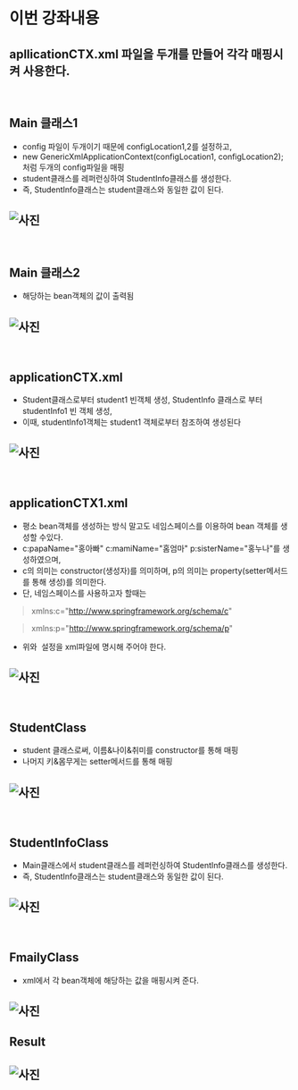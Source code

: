 # 이번 강좌내용
## apllicationCTX.xml 파일을 두개를 만들어 각각 매핑시켜 사용한다.

<br/>

## Main 클래스1 
- config 파일이 두개이기 때문에 configLocation1,2를 설정하고,
- new GenericXmlApplicationContext(configLocation1, configLocation2); 처럼 두개의 config파일을 매핑
- student클래스를 레퍼런싱하여 StudentInfo클래스를 생성한다.
- 즉, StudentInfo클래스는 student클래스와 동일한 값이 된다.
## ![사진](https://github.com/leedongjoon121/SpringFramework_study/blob/lecture4/img/main1.JPG?raw=true)

<br/>
  
## Main 클래스2
- 해당하는 bean객체의 값이 출력됨
## ![사진](https://github.com/leedongjoon121/SpringFramework_study/blob/lecture4/img/main2.JPG?raw=true)

<br/>

## applicationCTX.xml
- Student클래스로부터 student1 빈객체 생성,  StudentInfo 클래스로 부터 studentInfo1 빈 객체 생성,
- 이때, studentInfo1객체는 student1 객체로부터 참조하여 생성된다
## ![사진](https://github.com/leedongjoon121/SpringFramework_study/blob/lecture4/img/applicationCTX.JPG?raw=true)

<br/>

## applicationCTX1.xml
- 평소 bean객체를 생성하는 방식 말고도 네임스페이스를 이용하여 bean 객체를 생성할 수있다.
- c:papaName="홍아빠" c:mamiName="홈엄마" p:sisterName="홍누나"를 생성하였으며,
- c의 의미는 constructor(생성자)를 의미하며, p의 의미는 property(setter메서드를 통해 생성)를 의미한다.
- 단, 네임스페이스를 사용하고자 할때는 
> xmlns:c="http://www.springframework.org/schema/c"

>	xmlns:p="http://www.springframework.org/schema/p"
- 위와  설정을 xml파일에 명시해 주어야 한다.
## ![사진](https://github.com/leedongjoon121/SpringFramework_study/blob/lecture4/img/applicationCTX1.JPG?raw=true)

<br/>

## StudentClass
- student 클래스로써, 이름&나이&취미를 constructor를 통해 매핑
- 나머지 키&몸무게는 setter메서드를 통해 매핑
## ![사진](https://github.com/leedongjoon121/SpringFramework_study/blob/lecture4/img/Studentclass.JPG?raw=true)

<br/>

## StudentInfoClass
- Main클래스에서 student클래스를 레퍼런싱하여 StudentInfo클래스를 생성한다.
- 즉, StudentInfo클래스는 student클래스와 동일한 값이 된다.
## ![사진](https://github.com/leedongjoon121/SpringFramework_study/blob/lecture4/img/StudentInfoclass.JPG?raw=true)

<br/>

## FmailyClass
- xml에서 각 bean객체에 해당하는 값을 매핑시켜 준다.
## ![사진](https://github.com/leedongjoon121/SpringFramework_study/blob/lecture4/img/familyclass.JPG?raw=true)

## Result
## ![사진](https://github.com/leedongjoon121/SpringFramework_study/blob/lecture4/img/result.JPG?raw=true)
